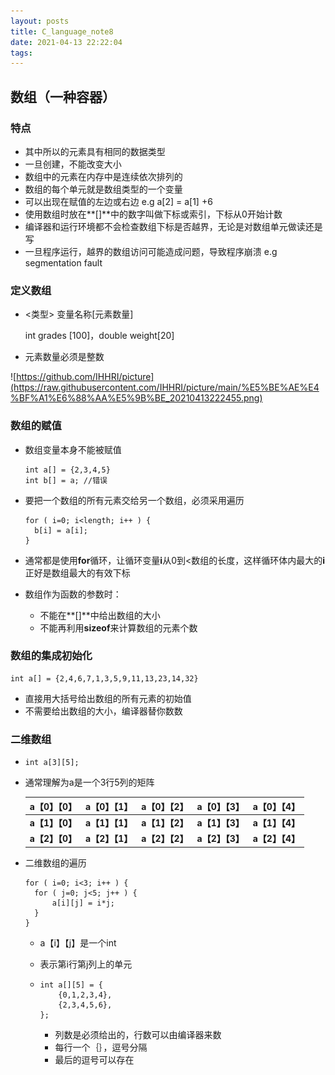 ```yaml
---
layout: posts
title: C_language_note8
date: 2021-04-13 22:22:04
tags:
---
```


## 数组（一种容器）

### 特点

- 其中所以的元素具有相同的数据类型
- 一旦创建，不能改变大小
- 数组中的元素在内存中是连续依次排列的
- 数组的每个单元就是数组类型的一个变量
- 可以出现在赋值的左边或右边  e.g a[2] = a[1] +6
- 使用数组时放在**[]**中的数字叫做下标或索引，下标从0开始计数
- 编译器和运行环境都不会检查数组下标是否越界，无论是对数组单元做读还是写
- 一旦程序运行，越界的数组访问可能造成问题，导致程序崩溃    e.g segmentation fault

### 定义数组

- <类型> 变量名称[元素数量]

  int grades [100]，double weight[20]

- 元素数量必须是整数

![https://github.com/IHHRI/picture](https://raw.githubusercontent.com/IHHRI/picture/main/%E5%BE%AE%E4%BF%A1%E6%88%AA%E5%9B%BE_20210413222455.png)

### 数组的赋值

- 数组变量本身不能被赋值

  ```
  int a[] = {2,3,4,5}
  int b[] = a; //错误
  ```

  

- 要把一个数组的所有元素交给另一个数组，必须采用遍历

  ```
  for ( i=0; i<length; i++ ) {
  	b[i] = a[i];
  }
  ```

- 通常都是使用**for**循环，让循环变量**i**从0到<数组的长度，这样循环体内最大的**i**正好是数组最大的有效下标

- 数组作为函数的参数时：

  - 不能在**[]**中给出数组的大小
  - 不能再利用**sizeof**来计算数组的元素个数

### 数组的集成初始化

```
int a[] = {2,4,6,7,1,3,5,9,11,13,23,14,32}
```

- 直接用大括号给出数组的所有元素的初始值
- 不需要给出数组的大小，编译器替你数数

### 二维数组

- ```
  int a[3][5];
  ```

- 通常理解为a是一个3行5列的矩阵

  |   a【0】【0】   | a【0】【1】     | a【0】【2】     | a【0】【3】     | a【0】【4】     |
  | :-------------: | --------------- | --------------- | --------------- | --------------- |
  | **a【1】【0】** | **a【1】【1】** | **a【1】【2】** | **a【1】【3】** | **a【1】【4】** |
  | **a【2】【0】** | **a【2】【1】** | **a【2】【2】** | **a【2】【3】** | **a【2】【4】** |

- 二维数组的遍历

  ```
  for ( i=0; i<3; i++ ) {
  	for ( j=0; j<5; j++ ) {
  		a[i][j] = i*j;
  	}
  }
  ```

  - a【i】【j】是一个int

  - 表示第i行第j列上的单元

  - ```
    int a[][5] = {
    	{0,1,2,3,4},
    	{2,3,4,5,6},
    };
    ```

    - 列数是必须给出的，行数可以由编译器来数
    - 每行一个｛｝，逗号分隔
    - 最后的逗号可以存在

